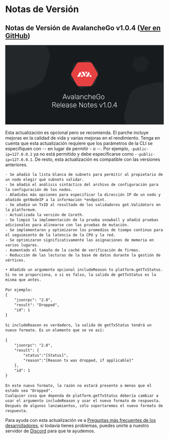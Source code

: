 # Notas de Versión

## Notas de Versión de AvalancheGo v1.0.4 \([Ver en GitHub](https://github.com/ava-labs/avalanchego/releases/tag/v1.0.4)\)

![AvalancheGo release notes v1.0.4.png](../../.gitbook/assets/AvalancheGo-release-notes-v1.0.4.png)

Esta actualización es opcional pero se recomienda. El parche incluye mejoras en la calidad de vida y varias mejoras en el rendimiento. Tenga en cuenta que esta actualización requiere que los parámetros de la CLI se especifiquen con -- en lugar de permitir - o --. Por ejemplo, `-public-ip=127.0.0.1` ya no está permitido y debe especificarse como `--public-ip=127.0.0.1`. De resto, esta actualización es compatible con las versiones anteriores.

```text
- Se añadió la lista blanca de subnets para permitir al propietario de un nodo elegir qué subnets validar.
- Se añadió el análisis sintáctico del archivo de configuración para la configuración de los nodos.
- Añadidas más opciones para especificar la dirección IP de un nodo y añadido getNodeIP a la información *endpoint.
- Se añadió un TxID al resultado de los validadores get.Validators en la platformvm.
- Actualizada la versión de Coreth.
- Se limpió la implementación de la prueba snowball y añadió pruebas adicionales para alinearse con las pruebas de mutación.
- Se implementaron y optimizaron los promedios de tiempo continuo para el seguimiento de la latencia de la CPU y la red.
- Se optimizaron significativamente las asignaciones de memoria en varios lugares.
- Aumentado el tamaño de la caché de verificación de firmas.
- Reducción de las lecturas de la base de datos durante la gestión de vértices.
```

```text
• Añadido un argumento opcional includeReason to platform.getTxStatus.
Si no se proporciona, o si es falso, la salida de getTxStatus es la misma que antes.

Por ejemplo:
{
    "jsonrpc": "2.0",
    "result": "Dropped",
    "id": 1
}

Si includeReason es verdadero, la salida de getTxStatus tendrá un nuevo formato. Es un elemento que se ve así:

{
    "jsonrpc": "2.0",
    "result": {
        "status":"[Status]",
        "reason":"[Reason tx was dropped, if applicable]"
    },
    "id": 1
}

En este nuevo formato, la razón no estará presente a menos que el estado sea "Dropped".
Cualquier cosa que dependa de platform.getTxStatus debería cambiar a usar el argumento includeReason y usar el nuevo formato de respuesta. Después de algunos lanzamientos, sólo soportaremos el nuevo formato de respuesta.
```

Para ayuda con esta actualización ve a [Preguntas más frecuentes de los desarrolladores](http://support.avalabs.org/en/articles/4593477-how-do-i-upgrade-my-node), si todavía tienes problemas, puedes unirte a nuestro servidor de [Discord](https://chat.avalabs.org/) para que te ayudemos.

<!--stackedit_data:
eyJoaXN0b3J5IjpbLTc4OTc0OTM5OV19
-->